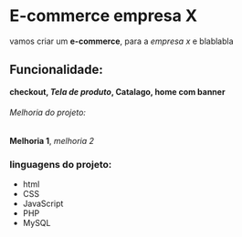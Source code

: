 # E-commerce empresa X

 vamos  criar um **e-commerce**, para a *empresa x* e blablabla

 ## Funcionalidade:
 
 **checkout, _Tela de produto_, Catalago, home com banner**

 ###### Melhoria do projeto:

 __Melhoria 1__, _melhoria 2_


### linguagens do projeto:

* html
* CSS
* JavaScript
* PHP 
* MySQL



